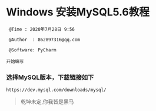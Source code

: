 # Windows 安装MySQL5.6教程
` @Time : 2020年7月28日 9:56`

` @Author  : 862897316@qq.com`

` @Software: PyCharm`

```
开始编写
```
### 选择MySQL版本，下载链接如下
``https://dev.mysql.com/downloads/mysql/``


> 乾坤未定,你我皆是黑马